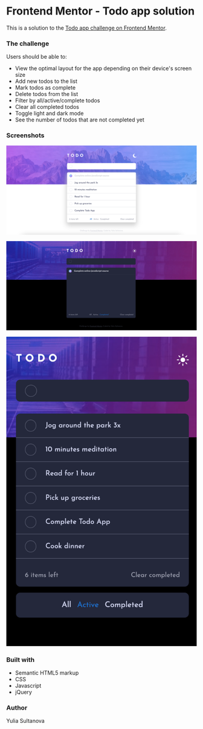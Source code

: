 # Frontend Mentor - Todo app solution

This is a solution to the [Todo app challenge on Frontend Mentor](https://www.frontendmentor.io/challenges/todo-app-Su1_KokOW).


### The challenge

Users should be able to:

- View the optimal layout for the app depending on their device's screen size
- Add new todos to the list
- Mark todos as complete
- Delete todos from the list
- Filter by all/active/complete todos
- Clear all completed todos
- Toggle light and dark mode
- See the number of todos that are not completed yet

### Screenshots

![Screenshot](/screenshots/screenshot1.png?raw=true)

![Screenshot](/screenshots/screenshot2.png?raw=true)

![Screenshot](/screenshots/screenshot3.png?raw=true)


### Built with

- Semantic HTML5 markup
- CSS 
- Javascript
- jQuery


### Author

Yulia Sultanova

